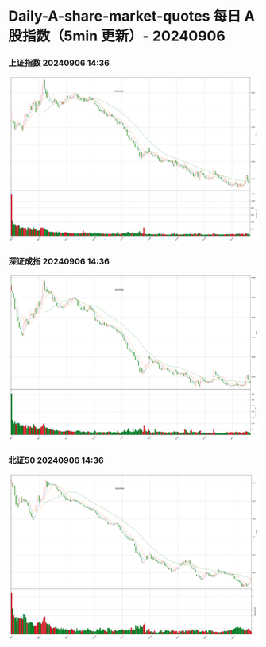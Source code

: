 
# Daily-A-share-market-quotes 每日 A 股指数（5min 更新）- 20240906

### 上证指数 20240906 14:36
![](./fig/2024/9/20240906-sh000001.png)

### 深证成指 20240906 14:36
![](./fig/2024/9/20240906-sz399001.png)

### 北证50 20240906 14:36
![](./fig/2024/9/20240906-bj899050.png)
